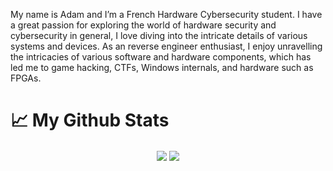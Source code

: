 My name is Adam and I’m a French Hardware Cybersecurity student. I have a great passion for exploring the world of hardware security and cybersecurity in general, I love diving into the intricate details of various systems and devices. As an reverse engineer enthusiast, I enjoy unravelling the intricacies of various software and hardware components, which has led me to game hacking, CTFs, Windows internals, and hardware such as FPGAs.

# &#x1f4c8; My Github Stats
<p align="center">   
    <a href="https://github.com/adamhlt#gh-dark-mode-only"><img align="center" src="https://github-readme-stats.vercel.app/api?username=adamhlt&hide=makefile,tcl&show_icons=true&theme=dracula&hide_border=true" /></a>
    <a href="https://github.com/adamhlt#gh-light-mode-only"><img align="center" src="https://github-readme-stats.vercel.app/api?username=adamhlt&hide=makefile,tcl&show_icons=true&hide_border=true" /></a>
</p>
